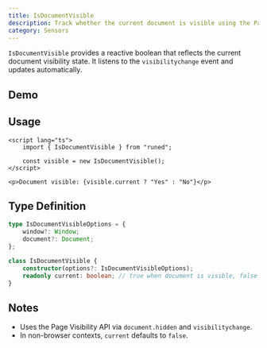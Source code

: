 ```yaml
---
title: IsDocumentVisible
description: Track whether the current document is visible using the Page Visibility API.
category: Sensors
---
```


<script>
import Demo from '$lib/components/demos/is-document-visible.svelte';
</script>

`IsDocumentVisible` provides a reactive boolean that reflects the current document visibility state.
It listens to the `visibilitychange` event and updates automatically.

## Demo

<Demo />

## Usage

```svelte
<script lang="ts">
	import { IsDocumentVisible } from "runed";

	const visible = new IsDocumentVisible();
</script>

<p>Document visible: {visible.current ? "Yes" : "No"}</p>
```

## Type Definition

```ts
type IsDocumentVisibleOptions = {
	window?: Window;
	document?: Document;
};

class IsDocumentVisible {
	constructor(options?: IsDocumentVisibleOptions);
	readonly current: boolean; // true when document is visible, false when hidden
}
```

## Notes

- Uses the Page Visibility API via `document.hidden` and `visibilitychange`.
- In non-browser contexts, `current` defaults to `false`.
